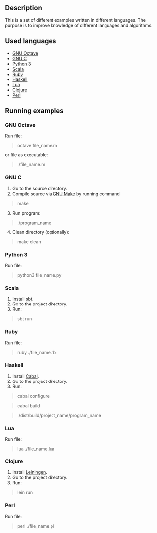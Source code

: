 ## Description

This is a set of different examples written in different languages. The purpose is to improve knowledge of different languages and algorithms.

## Used languages

 * [GNU Octave]
 * [GNU C]
 * [Python 3]
 * [Scala]
 * [Ruby]
 * [Haskell]
 * [Lua]
 * [Clojure]
 * [Perl]

## Running examples

### GNU Octave
Run file:
> octave file_name.m

or file as executable:
> ./file_name.m

### GNU C
 1. Go to the source directory. 
 2. Compile source via [GNU Make] by running command
> make

 3. Run program:
>./program_name

 4. Clean directory (optionally):
>make clean

### Python 3
Run file:

>python3 file_name.py

### Scala

 1. Install [sbt].
 2. Go to the project directory. 
 3. Run:

> sbt run

### Ruby
Run file:

>ruby ./file_name.rb

### Haskell
1. Install [Cabal].
2. Go to the project directory.
3. Run:
 > cabal configure

 > cabal build

 > ./dist/build/project_name/program_name

### Lua
Run file:

> lua ./file_name.lua

### Clojure

 1. Install [Leiningen].
 2. Go to the project directory.
 3. Run:

> lein run

### Perl
Run file:

>perl ./file_name.pl

[GNU Octave]:http://www.gnu.org/software/octave/doc/interpreter/index.html
[GNU C]:http://www.gnu.org/software/gnu-c-manual/gnu-c-manual.html
[GNU Make]:http://www.gnu.org/software/make/manual/make.html
[Python 3]:http://docs.python.org/py3k/
[Scala]:http://www.scala-lang.org/node/197
[sbt]:https://github.com/harrah/xsbt/wiki
[Ruby]:http://www.ruby-lang.org/en/documentation
[Haskell]:http://www.haskell.org/haskellwiki/Haskell
[Cabal]:http://www.haskell.org/cabal/
[Lua]:http://www.lua.org/
[Clojure]:http://clojure.org/
[Leiningen]:https://github.com/technomancy/leiningen#readme
[Perl]:http://www.perl.org/